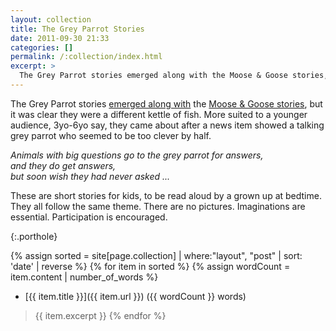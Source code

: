 ```yaml
---
layout: collection
title: The Grey Parrot Stories
date: 2011-09-30 21:33
categories: []
permalink: /:collection/index.html
excerpt: >
  The Grey Parrot stories emerged along with the Moose & Goose stories, but it was clear they were a different kettle of fish. More suited to a younger audience, 3yo-6yo say, they came about after a news item showed a talking grey parrot who seemed to be too clever by half.
---
```

The Grey Parrot stories [emerged along with](/moose_and_goose_stories/a-brief-history-of-moose-and-goose) the [Moose &amp; Goose stories](/moose_and_goose_stories), but it was clear they were a different kettle of fish. More suited to a younger audience, 3yo-6yo say, they came about after a news item showed a talking grey parrot who seemed to be too clever by half.

_Animals with big questions go to the grey parrot for answers,  
and they do get answers,  
but soon wish they had never asked ..._  

These are short stories for kids, to be read aloud by a grown up at bedtime. They all follow the same theme. There are no pictures. Imaginations are essential. Participation is encouraged.

<p/>{:.porthole}

{% assign sorted = site[page.collection] | where:"layout", "post" | sort: 'date' | reverse %}
{% for item in sorted %}
  {% assign wordCount = item.content | number_of_words %}
* [{{ item.title }}]({{ item.url }}) ({{ wordCount }} words)
> {{ item.excerpt }}
{% endfor %}
